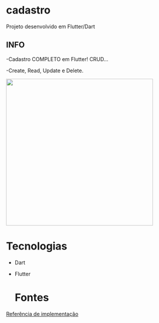 # cadastro

Projeto desenvolvido em Flutter/Dart

## INFO

-Cadastro COMPLETO em Flutter! CRUD...

-Create, Read, Update e Delete.

  <img src="https://user-images.githubusercontent.com/65368831/94776192-a948d600-0397-11eb-90e0-592b04f316e0.jpeg" width="400" />
  
  <h1>Tecnologias</h1>

* Dart

* Flutter
  
  <h1>Fontes</h1>


<a href="https://www.youtube.com/watch?v=ViahqKZzZ7Y">Referência de implementação</a>


